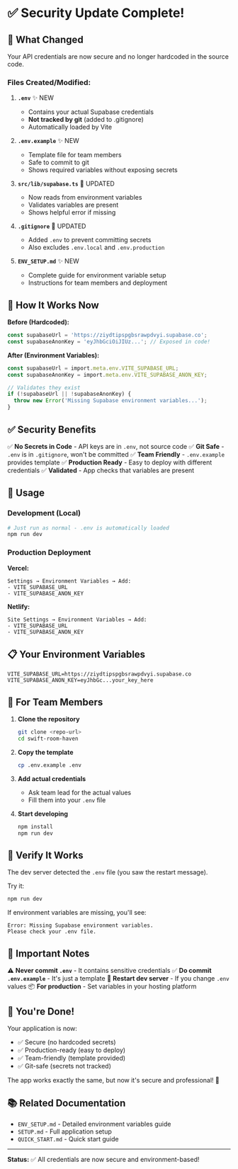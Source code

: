 # ✅ Security Update Complete!

## 🔐 What Changed

Your API credentials are now secure and no longer hardcoded in the source code.

### Files Created/Modified:

1. **`.env`** ✨ NEW
   - Contains your actual Supabase credentials
   - **Not tracked by git** (added to .gitignore)
   - Automatically loaded by Vite

2. **`.env.example`** ✨ NEW
   - Template file for team members
   - Safe to commit to git
   - Shows required variables without exposing secrets

3. **`src/lib/supabase.ts`** 🔄 UPDATED
   - Now reads from environment variables
   - Validates variables are present
   - Shows helpful error if missing

4. **`.gitignore`** 🔄 UPDATED
   - Added `.env` to prevent committing secrets
   - Also excludes `.env.local` and `.env.production`

5. **`ENV_SETUP.md`** ✨ NEW
   - Complete guide for environment variable setup
   - Instructions for team members and deployment

## 🎯 How It Works Now

**Before (Hardcoded):**
```typescript
const supabaseUrl = 'https://ziydtipspgbsrawpdvyi.supabase.co';
const supabaseAnonKey = 'eyJhbGciOiJIUz...'; // Exposed in code!
```

**After (Environment Variables):**
```typescript
const supabaseUrl = import.meta.env.VITE_SUPABASE_URL;
const supabaseAnonKey = import.meta.env.VITE_SUPABASE_ANON_KEY;

// Validates they exist
if (!supabaseUrl || !supabaseAnonKey) {
  throw new Error('Missing Supabase environment variables...');
}
```

## ✅ Security Benefits

✅ **No Secrets in Code** - API keys are in `.env`, not source code
✅ **Git Safe** - `.env` is in `.gitignore`, won't be committed
✅ **Team Friendly** - `.env.example` provides template
✅ **Production Ready** - Easy to deploy with different credentials
✅ **Validated** - App checks that variables are present

## 🚀 Usage

### Development (Local)
```bash
# Just run as normal - .env is automatically loaded
npm run dev
```

### Production Deployment

**Vercel:**
```
Settings → Environment Variables → Add:
- VITE_SUPABASE_URL
- VITE_SUPABASE_ANON_KEY
```

**Netlify:**
```
Site Settings → Environment Variables → Add:
- VITE_SUPABASE_URL
- VITE_SUPABASE_ANON_KEY
```

## 📋 Your Environment Variables

```env
VITE_SUPABASE_URL=https://ziydtipspgbsrawpdvyi.supabase.co
VITE_SUPABASE_ANON_KEY=eyJhbGc...your_key_here
```

## 👥 For Team Members

1. **Clone the repository**
   ```bash
   git clone <repo-url>
   cd swift-room-haven
   ```

2. **Copy the template**
   ```bash
   cp .env.example .env
   ```

3. **Add actual credentials**
   - Ask team lead for the actual values
   - Fill them into your `.env` file

4. **Start developing**
   ```bash
   npm install
   npm run dev
   ```

## 🧪 Verify It Works

The dev server detected the `.env` file (you saw the restart message).

Try it:
```bash
npm run dev
```

If environment variables are missing, you'll see:
```
Error: Missing Supabase environment variables.
Please check your .env file.
```

## 📝 Important Notes

⚠️ **Never commit `.env`** - It contains sensitive credentials
✅ **Do commit `.env.example`** - It's just a template
🔄 **Restart dev server** - If you change `.env` values
📦 **For production** - Set variables in your hosting platform

## 🎉 You're Done!

Your application is now:
- ✅ Secure (no hardcoded secrets)
- ✅ Production-ready (easy to deploy)
- ✅ Team-friendly (template provided)
- ✅ Git-safe (secrets not tracked)

The app works exactly the same, but now it's secure and professional! 🚀

## 📚 Related Documentation

- `ENV_SETUP.md` - Detailed environment variables guide
- `SETUP.md` - Full application setup
- `QUICK_START.md` - Quick start guide

---

**Status:** ✅ All credentials are now secure and environment-based!

